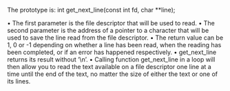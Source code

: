 The prototype is:
int get_next_line(const int fd, char **line);

• The first parameter is the file descriptor that will be used to read.
• The second parameter is the address of a pointer to a character that will be used
to save the line read from the file descriptor.
• The return value can be 1, 0 or -1 depending on whether a line has been read,
when the reading has been completed, or if an error has happened respectively.
• get_next_line returns its result without ’\n’.
• Calling function get_next_line in a loop will then allow you to read the text
available on a file descriptor one line at a time until the end of the text, no matter
the size of either the text or one of its lines.
